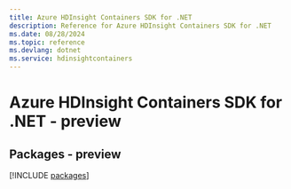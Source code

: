 ```yaml
---
title: Azure HDInsight Containers SDK for .NET
description: Reference for Azure HDInsight Containers SDK for .NET
ms.date: 08/28/2024
ms.topic: reference
ms.devlang: dotnet
ms.service: hdinsightcontainers
---
```

# Azure HDInsight Containers SDK for .NET - preview
## Packages - preview
[!INCLUDE [packages](hdinsight-containers-index.md)]